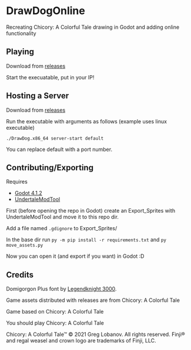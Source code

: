 # DrawDogOnline
 
Recreating Chicory: A Colorful Tale drawing in Godot and adding online functionality

## Playing

Download from [releases](https://github.com/JdavisBro/DrawDogOnline/releases)

Start the execuatable, put in your IP!

## Hosting a Server

Download from [releases](https://github.com/JdavisBro/DrawDogOnline/releases)

Run the executable with arguments as follows (example uses linux executable)

`./DrawDog.x86_64 server-start default`

You can replace default with a port number.

## Contributing/Exporting

Requires
- [Godot 4.1.2](https://godotengine.org/download/archive/4.1.2-stable/)
- [UndertaleModTool](https://github.com/krzys-h/UndertaleModTool/)

First (before opening the repo in Godot) create an Export_Sprites with UndertaleModTool and move it to this repo dir.

Add a file named `.gdignore` to Export_Sprites/

In the base dir run `py -m pip install -r requirements.txt` and `py move_assets.py`

Now you can open it (and export if you want) in Godot :D

## Credits

Domigorgon Plus font by [Legendknight 3000](https://www.youtube.com/@Legendknight3000).

Game assets distributed with releases are from Chicory: A Colorful Tale

Game based on Chicory: A Colorful Tale

You should play Chicory: A Colorful Tale

Chicory: A Colorful Tale™ © 2021 Greg Lobanov. All rights reserved. Finji® and regal weasel and crown logo are trademarks of Finji, LLC.
